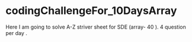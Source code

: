 # codingChallengeFor_10DaysArray
 Here I am going to solve A-Z striver sheet for SDE (array- 40 ). 4 question per day . 
